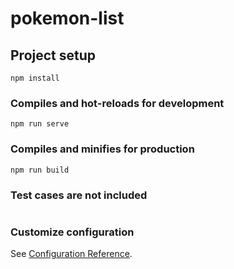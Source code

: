# pokemon-list

## Project setup
```
npm install
```

### Compiles and hot-reloads for development
```
npm run serve
```

### Compiles and minifies for production
```
npm run build
```

### Test cases are not included 
```

```

### Customize configuration
See [Configuration Reference](https://cli.vuejs.org/config/).
